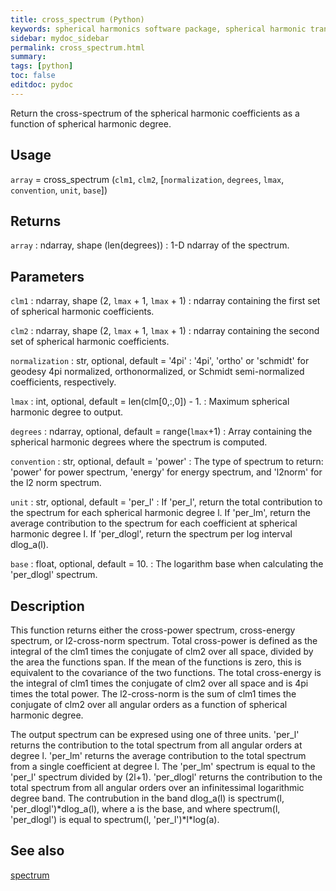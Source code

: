 ```yaml
---
title: cross_spectrum (Python)
keywords: spherical harmonics software package, spherical harmonic transform, legendre functions, multitaper spectral analysis, fortran, Python, gravity, magnetic field
sidebar: mydoc_sidebar
permalink: cross_spectrum.html
summary:
tags: [python]
toc: false
editdoc: pydoc
---
```


Return the cross-spectrum of the spherical harmonic coefficients as a function of spherical harmonic degree.

## Usage

`array` = cross_spectrum (`clm1`, `clm2`, [`normalization`, `degrees`, `lmax`, `convention`, `unit`, `base`])

## Returns

`array` : ndarray, shape (len(degrees))
:   1-D ndarray of the spectrum.

## Parameters

`clm1` : ndarray, shape (2, `lmax` + 1, `lmax` + 1)
:   ndarray containing the first set of spherical harmonic coefficients.

`clm2` : ndarray, shape (2, `lmax` + 1, `lmax` + 1)
:   ndarray containing the second set of spherical harmonic coefficients.

`normalization` : str, optional, default = '4pi'
:   '4pi', 'ortho' or 'schmidt' for geodesy 4pi normalized, orthonormalized, or Schmidt semi-normalized coefficients, respectively.

`lmax` : int, optional, default = len(clm[0,:,0]) - 1.
:   Maximum spherical harmonic degree to output.

`degrees` : ndarray, optional, default = range(`lmax`+1)
:   Array containing the spherical harmonic degrees where the spectrum is computed.

`convention` : str, optional, default = 'power'
:   The type of spectrum to return: 'power' for power spectrum, 'energy' for energy spectrum, and 'l2norm' for the l2 norm spectrum.

`unit` : str, optional, default = 'per_l'
:   If 'per_l', return the total contribution to the spectrum for each spherical harmonic degree l. If 'per_lm', return the average contribution to the spectrum for each coefficient at spherical harmonic degree l. If 'per_dlogl', return the spectrum per log interval dlog_a(l).

`base` : float, optional, default = 10.
:   The logarithm base when calculating the 'per_dlogl' spectrum.

## Description

This function returns either the cross-power spectrum, cross-energy spectrum, or l2-cross-norm spectrum. Total cross-power is defined as the integral of the clm1 times the conjugate of clm2 over all space, divided by the area the functions span. If the mean of the functions is zero, this is equivalent to the covariance of the two functions. The total cross-energy is the integral of clm1 times the conjugate of clm2 over all space and is 4pi times the total power. The l2-cross-norm is the sum of clm1 times the conjugate of clm2 over all angular orders as a function of spherical harmonic degree.

The output spectrum can be expresed using one of three units. 'per_l' returns the contribution to the total spectrum from all angular orders at degree l. 'per_lm' returns the average contribution to the total spectrum from a single coefficient at degree l. The 'per_lm' spectrum is equal to the 'per_l' spectrum divided by (2l+1). 'per_dlogl' returns the contribution to the total spectrum from all angular orders over an  infinitessimal logarithmic degree band. The contrubution in the band dlog_a(l) is spectrum(l, 'per_dlogl')\*dlog_a(l), where a is the base, and where spectrum(l, 'per_dlogl') is equal to spectrum(l, 'per_l')\*l\*log(a).

## See also

[spectrum](spectrum.html)